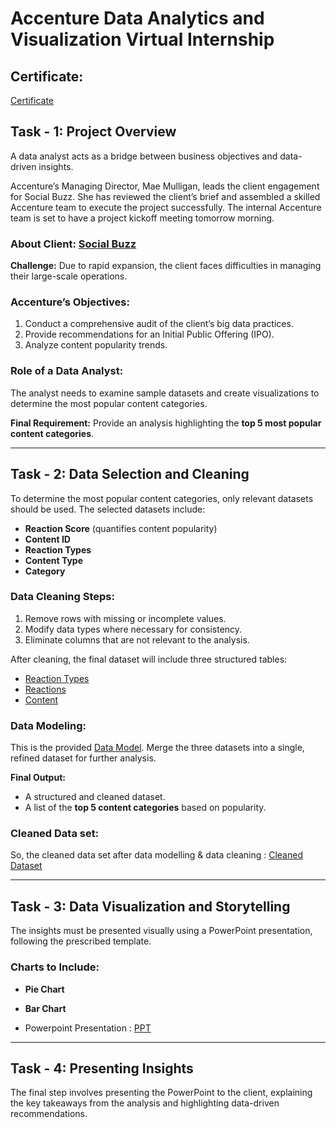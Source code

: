 # Accenture Data Analytics and Visualization Virtual Internship

## Certificate:
[Certificate](https://github.com/Sinhaaz/Accenture-Data-Analytics-and-Visualization-Virtual-Internship/blob/main/Accenture%20North%20America_Data%20Analytics_completion_certificate.pdf)


## Task - 1: Project Overview
A data analyst acts as a bridge between business objectives and data-driven insights.

Accenture’s Managing Director, Mae Mulligan, leads the client engagement for Social Buzz. She has reviewed the client’s brief and assembled a skilled Accenture team to execute the project successfully. The internal Accenture team is set to have a project kickoff meeting tomorrow morning.

### About Client: [Social Buzz](https://github.com/Sinhaaz/Accenture-Data-Analytics-and-Visualization-Virtual-Internship/blob/main/Data_Analytics%20Client%20Brief.pdf)

**Challenge:** Due to rapid expansion, the client faces difficulties in managing their large-scale operations.

### Accenture’s Objectives:
1. Conduct a comprehensive audit of the client’s big data practices.
2. Provide recommendations for an Initial Public Offering (IPO).
3. Analyze content popularity trends.

### Role of a Data Analyst:
The analyst needs to examine sample datasets and create visualizations to determine the most popular content categories.

**Final Requirement:** Provide an analysis highlighting the **top 5 most popular content categories**.

---
## Task - 2: Data Selection and Cleaning
To determine the most popular content categories, only relevant datasets should be used. The selected datasets include:

- **Reaction Score** (quantifies content popularity)
- **Content ID**
- **Reaction Types**
- **Content Type**
- **Category**

### Data Cleaning Steps:
1. Remove rows with missing or incomplete values.
2. Modify data types where necessary for consistency.
3. Eliminate columns that are not relevant to the analysis.

After cleaning, the final dataset will include three structured tables:

 - [Reaction Types](https://github.com/Sinhaaz/Accenture-Data-Analytics-and-Visualization-Virtual-Internship/blob/main/ReactionTypes.csv)
 - [Reactions](https://github.com/Sinhaaz/Accenture-Data-Analytics-and-Visualization-Virtual-Internship/blob/main/Reactions.csv)
 - [Content](https://github.com/Sinhaaz/Accenture-Data-Analytics-and-Visualization-Virtual-Internship/blob/main/Content.csv)


### Data Modeling: 
This is the provided [Data Model](https://github.com/Sinhaaz/Accenture-Data-Analytics-and-Visualization-Virtual-Internship/blob/main/Data%20model.pdf).
Merge the three datasets into a single, refined dataset for further analysis.

**Final Output:**
- A structured and cleaned dataset.
- A list of the **top 5 content categories** based on popularity.
  
 ### Cleaned Data set:
 So, the cleaned data set after data modelling & data cleaning : [Cleaned Dataset](https://github.com/Sinhaaz/Accenture-Data-Analytics-and-Visualization-Virtual-Internship/blob/main/Cleaned%20Dataset.xlsx)

---
## Task - 3: Data Visualization and Storytelling
The insights must be presented visually using a PowerPoint presentation, following the prescribed template.

### Charts to Include:
- **Pie Chart**
- **Bar Chart**

 - Powerpoint Presentation : [PPT](https://github.com/Sinhaaz/Accenture-Data-Analytics-and-Visualization-Virtual-Internship/blob/main/PowerPoint%20presentation.pptx)
 
---
## Task - 4: Presenting Insights
The final step involves presenting the PowerPoint to the client, explaining the key takeaways from the analysis and highlighting data-driven recommendations.
